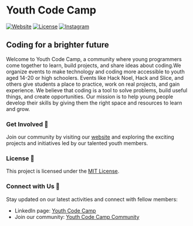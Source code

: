 # Youth Code Camp

[![Website](https://img.shields.io/badge/Website-youthcodecamp.live-blue)](https://youthcodecamp.live)
[![License](https://img.shields.io/badge/License-MIT-green)](https://github.com/Youth-codecamp/.github/blob/main/LICENSE)
[![Instagram](https://img.shields.io/badge/Instagram-Follow%20Us-orange)](https://www.instagram.com/youthcodecamp)

## Coding for a brighter future

Welcome to Youth Code Camp,  a community where young programmers come together to learn, build projects, and share ideas about coding.We organize events to make technology and coding more accessible to youth aged 14-20 or high schoolers. Events like Hack Noel, Hack and Slice, and others give students a place to practice, work on real projects, and gain experience. We believe that coding is a tool to solve problems, build useful things, and create opportunities. Our mission is to help young people develop their skills by giving them the right space and resources to learn and grow.

### Get Involved 🤝

Join our community by visiting our [website](https://youthcodecamp.live) and exploring the exciting projects and initiatives led by our talented youth members.

### License 📜

This project is licensed under the [MIT License](https://github.com/Youth-codecamp/.github/blob/main/profile/LICENSE).

### Connect with Us 🌟

Stay updated on our latest activities and connect with fellow members:
- LinkedIn page: [Youth Code Camp](https://www.linkedin.com/company/youth-code-camp/?viewAsMember=true)
- Join our community: [Youth Code Camp Community](https://chat.whatsapp.com/EfybdRUbyOz4P57QWngCwJ)

